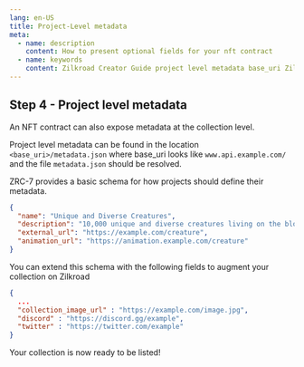 ```yaml
---
lang: en-US
title: Project-Level metadata
meta:
  - name: description
    content: How to present optional fields for your nft contract
  - name: keywords
    content: Zilkroad Creator Guide project level metadata base_uri Zilliqa
---
```


## Step 4 - Project level metadata

An NFT contract can also expose metadata at the collection level.

Project level metadata can be found in the location `<base_uri>/metadata.json` where base_uri looks like `www.api.example.com/` and the file `metadata.json` should be resolved.

ZRC-7 provides a basic schema for how projects should define their metadata.

```json
{
  "name": "Unique and Diverse Creatures",
  "description": "10,000 unique and diverse creatures living on the blockchain.",
  "external_url": "https://example.com/creature",
  "animation_url": "https://animation.example.com/creature"
}
```

You can extend this schema with the following fields to augment your collection on Zilkroad

```json
{
  ...
  "collection_image_url" : "https://example.com/image.jpg",
  "discord" : "https://discord.gg/example",
  "twitter" : "https://twitter.com/example"
}
```

Your collection is now ready to be listed!
